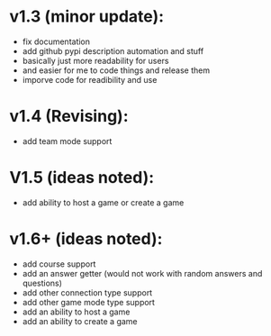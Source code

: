 # v1.3 (minor update):
* fix documentation
* add github pypi description automation and stuff
* basically just more readability for users
* and easier for me to code things and release them
* imporve code for readibility and use

# v1.4 (Revising):
* add team mode support


# V1.5 (ideas noted):
* add ability to host a game or create a game

# v1.6+ (ideas noted):
* add course support
* add an answer getter (would not work with random answers and questions)
* add other connection type support
* add other game mode type support
* add an ability to host a game
* add an ability to create a game
  

